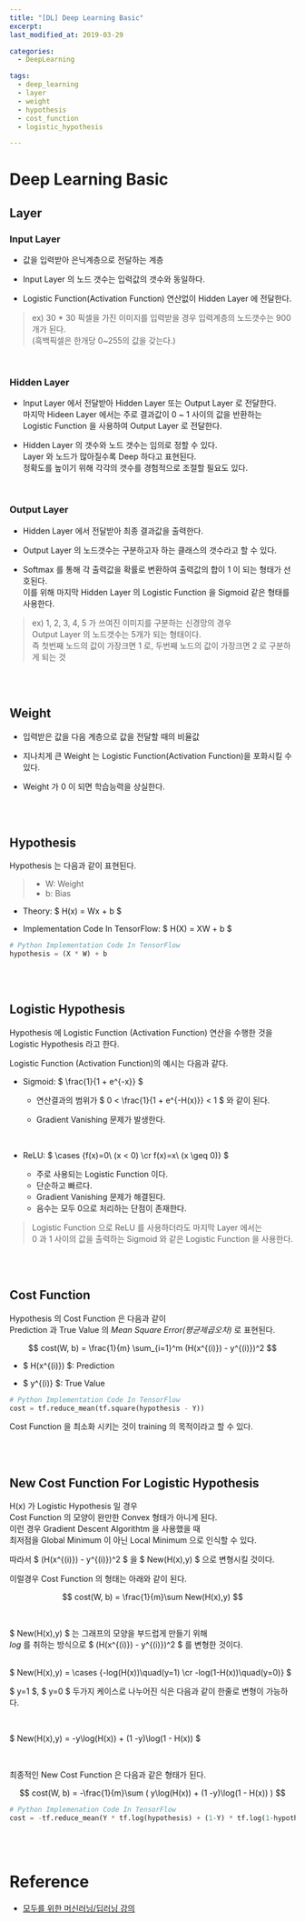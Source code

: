 ```yaml
---
title: "[DL] Deep Learning Basic"
excerpt: 
last_modified_at: 2019-03-29

categories:
  - DeepLearning

tags:
  - deep_learning
  - layer
  - weight
  - hypothesis
  - cost_function
  - logistic_hypothesis

---
```


<script type="text/x-mathjax-config">
	MathJax.Hub.Config({
	  tex2jax: {
	    inlineMath: [ ['$','$'], ['\\(','\\)'] ]
	  }
	});
</script>

<script src='https://cdnjs.cloudflare.com/ajax/libs/mathjax/2.7.5/MathJax.js?config=TeX-MML-AM_CHTML' async></script>

# Deep Learning Basic

## Layer

### Input Layer

- 값을 입력받아 은닉계층으로 전달하는 계층

- Input Layer 의 노드 갯수는 입력값의 갯수와 동일하다.  

- Logistic Function(Activation Function) 연산없이 Hidden Layer 에 전달한다.

> ex) 30 * 30 픽셀을 가진 이미지를 입력받을 경우 입력계층의 노드갯수는 900개가 된다.  
> (흑백픽셀은 한개당 0~255의 값을 갖는다.)

<br>

### Hidden Layer

- Input Layer 에서 전달받아 Hidden Layer 또는 Output Layer 로 전달한다.  
마지막 Hideen Layer 에서는 주로 결과값이 0 ~ 1 사이의 값을 반환하는  
Logistic Function 을 사용하여 Output Layer 로 전달한다.

- Hidden Layer 의 갯수와 노드 갯수는 임의로 정할 수 있다.  
Layer 와 노드가 많아질수록 Deep 하다고 표현된다.  
정확도를 높이기 위해 각각의 갯수를 경험적으로 조절할 필요도 있다.

<br>

### Output Layer

- Hidden Layer 에서 전달받아 최종 결과값을 출력한다.

- Output Layer 의 노드갯수는 구분하고자 하는 클래스의 갯수라고 할 수 있다.  

- Softmax 를 통해 각 출력값을 확률로 변환하여 출력값의 합이 1 이 되는 형태가 선호된다.  
이를 위해 마지막 Hidden Layer 의 Logistic Function 을 Sigmoid 같은 형태를 사용한다.

> ex) 1, 2, 3, 4, 5 가 쓰여진 이미지를 구분하는 신경망의 경우  
> Output Layer 의 노드갯수는 5개가 되는 형태이다.  
> 즉 첫번째 노드의 값이 가장크면 1 로, 두번째 노드의 값이 가장크면 2 로 구분하게 되는 것

<br><br>

## Weight

- 입력받은 값을 다음 계층으로 값을 전달할 때의 비율값

- 지나치게 큰 Weight 는 Logistic Function(Activation Function)을 포화시킬 수 있다.

- Weight 가 0 이 되면 학습능력을 상실한다.

<br><br>

## Hypothesis

Hypothesis 는 다음과 같이 표현된다.

> - W: Weight
> - b: Bias

- Theory: $ H(x) = Wx + b $

- Implementation Code In TensorFlow: $ H(X) = XW + b $

```python
# Python Implementation Code In TensorFlow
hypothesis = (X * W) + b
```

<br><br>

## Logistic Hypothesis

Hypothesis 에 Logistic Function (Activation Function) 연산을 수행한 것을  
Logistic Hypothesis 라고 한다.  

Logistic Function (Activation Function)의 예시는 다음과 같다.  

- Sigmoid: $ \frac{1}{1 + e^{-x}} $ <p/>
  - 연산결과의 범위가 $ 0 < \frac{1}{1 + e^{-H(x)}} < 1 $ 와 같이 된다. <p/>
  - Gradient Vanishing 문제가 발생한다.

<br>

- ReLU: $ \cases {f(x)=0\ (x < 0) \cr f(x)=x\ (x \geq 0)} $ <p/>
  - 주로 사용되는 Logistic Function 이다.
  - 단순하고 빠르다.
  - Gradient Vanishing 문제가 해결된다.
  - 음수는 모두 0으로 처리하는 단점이 존재한다.
  
> Logistic Function 으로 ReLU 를 사용하더라도 마지막 Layer 에서는  
> 0 과 1 사이의 값을 출력하는 Sigmoid 와 같은 Logistic Function 을 사용한다.

<br><br>

## Cost Function

Hypothesis 의 Cost Function 은 다음과 같이  
Prediction 과 True Value 의 *Mean Square Error(평균제곱오차)* 로 표현된다.  

$$ cost(W, b) = \frac{1}{m} \sum_{i=1}^m (H(x^{(i)}) - y^{(i)})^2 $$

- $ H(x^{(i)}) $: Prediction <p/>
- $ y^{(i)} $: True Value

```python
# Python Implementation Code In TensorFlow
cost = tf.reduce_mean(tf.square(hypothesis - Y))
```

Cost Function 을 최소화 시키는 것이 training 의 목적이라고 할 수 있다.

<br><br>

## New Cost Function For Logistic Hypothesis

H(x) 가 Logistic Hypothesis 일 경우  
Cost Function 의 모양이 완만한 Convex 형태가 아니게 된다.  
이런 경우 Gradient Descent Algorithtm 을 사용했을 때  
최저점을 Global Minimum 이 아닌 Local Minimum 으로 인식할 수 있다.  

따라서 $ (H(x^{(i)}) - y^{(i)})^2 $ 을 $ New(H(x),y) $ 으로 변형시킬 것이다.  

이럴경우 Cost Function 의 형태는 아래와 같이 된다.  

$$ cost(W, b) = \frac{1}{m}\sum New(H(x),y) $$

<br>

$ New(H(x),y) $ 는 그래프의 모양을 부드럽게 만들기 위해  
$log$ 를 취하는 방식으로 $ (H(x^{(i)}) - y^{(i)})^2 $ 를 변형한 것이다.  

<br>
$ New(H(x),y) = \cases {-log(H(x))\quad(y=1) \cr -log(1-H(x))\quad(y=0)} $

<br>

$ y=1 $, $ y=0 $ 두가지 케이스로 나누어진 식은 다음과 같이 한줄로 변형이 가능하다.

<br>

$ New(H(x),y) = -y\log(H(x)) + (1 -y)\log(1 - H(x)) $

<br>

최종적인 New Cost Function 은 다음과 같은 형태가 된다.

$$ cost(W, b) = -\frac{1}{m}\sum ( y\log(H(x)) + (1 -y)\log(1 - H(x)) ) $$

```python
# Python Implemenation Code In TensorFlow
cost = -tf.reduce_mean(Y * tf.log(hypothesis) + (1-Y) * tf.log(1-hypothesis))
```

<br><br>

# Reference

- [모두를 위한 머신러닝/딥러닝 강의](http://hunkim.github.io/ml/)
